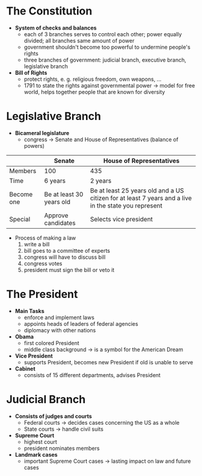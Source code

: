 # The Constitution

- **System of checks and balances**
	- each of 3 branches serves to control each other; power equally divided; all branches same amount of power
	- government shouldn't become too powerful to undermine people's rights
	- three branches of government: judicial branch, executive branch, legislative branch
- **Bill of Rights**
	- protect rights, e. g. religious freedom, own weapons, ...
	- 1791 to state the rights against governmental power
	→ model for free world, helps together people that are known for diversity

# Legislative Branch

- **Bicameral legislature**
	- congress → Senate and House of Representatives (balance of powers)

|            | Senate                   | House of Representatives                                                                             |
| ---------- | ------------------------ | ---------------------------------------------------------------------------------------------------- |
| Members    | 100                      | 435                                                                                                  |
| Time       | 6 years                  | 2 years                                                                                              |
| Become one | Be at least 30 years old | Be at least 25 years old and a US citizen for at least 7 years and a live in the state you represent |
| Special    | Approve candidates       | Selects vice president                                                                               |

- Process of making a law
	1. write a bill
	1. bill goes to a committee of experts
	1. congress will have to discuss bill
	1. congress votes
	1. president must sign the bill or veto it

# The President

- **Main Tasks**
	- enforce and implement laws
	- appoints heads of leaders of federal agencies
	- diplomacy with other nations
- **Obama**
	- first colored President
	- middle class background → is a symbol for the American Dream
- **Vice President**
	- supports President, becomes new President if old is unable to serve
- **Cabinet**
	- consists of 15 different departments, advises President

# Judicial Branch

- **Consists of judges and courts**
	- Federal courts → decides cases concerning the US as a whole
	- State courts → handle civil suits
- **Supreme Court**
	- highest court
	- president nominates members
- **Landmark cases**
	- important Supreme Court cases → lasting impact on law and future cases
